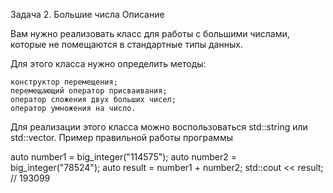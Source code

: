Задача 2. Большие числа
Описание

Вам нужно реализовать класс для работы с большими числами, которые не помещаются в стандартные типы данных.

Для этого класса нужно определить методы:

    конструктор перемещения;
    перемещающий оператор присваивания;
    оператор сложения двух больших чисел;
    оператор умножения на число.

Для реализации этого класса можно воспользоваться std::string или std::vector.
Пример правильной работы программы

auto number1 = big_integer("114575");
auto number2 = big_integer("78524");
auto result = number1 + number2;
std::cout << result; // 193099
